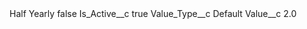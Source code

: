 <?xml version="1.0" encoding="UTF-8"?>
<CustomMetadata xmlns="http://soap.sforce.com/2006/04/metadata" xmlns:xsi="http://www.w3.org/2001/XMLSchema-instance" xmlns:xsd="http://www.w3.org/2001/XMLSchema">
    <label>Half Yearly</label>
    <protected>false</protected>
    <values>
        <field>Is_Active__c</field>
        <value xsi:type="xsd:boolean">true</value>
    </values>
    <values>
        <field>Value_Type__c</field>
        <value xsi:type="xsd:string">Default</value>
    </values>
    <values>
        <field>Value__c</field>
        <value xsi:type="xsd:double">2.0</value>
    </values>
</CustomMetadata>
